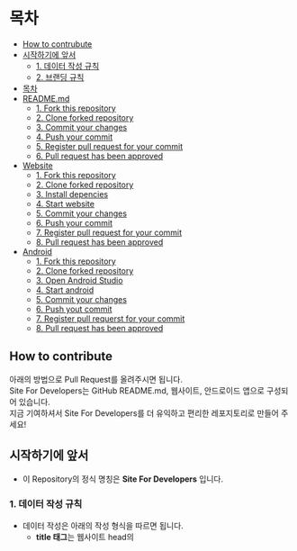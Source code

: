 # 목차

- [How to contrubute](#how-to-contribute)
- [시작하기에 앞서](#시작하기에-앞서)
  - [1. 데이터 작성 규칙](#1-데이터-작성-규칙)
  - [2. 브랜딩 규칙](#2-브랜딩-규칙)
- [목차](#목차)
- [README.md](#readmemd)
  - [1. Fork this repository](#1-fork-this-repository)
  - [2. Clone forked repository](#2-clone-forked-repository)
  - [3. Commit your changes](#3-commit-your-changes)
  - [4. Push your commit](#4-push-your-commit)
  - [5. Register pull request for your commit](#5-register-pull-request-for-your-commit)
  - [6. Pull request has been approved](#6-pull-request-has-been-approved)
- [Website](#website)
  - [1. Fork this repository](#1-fork-this-repository-1)
  - [2. Clone forked repository](#2-clone-forked-repository-1)
  - [3. Install depencies](#3-install-depencies)
  - [4. Start website](#4-start-website)
  - [5. Commit your changes](#5-commit-your-changes)
  - [6. Push your commit](#6-push-your-commit)
  - [7. Register pull request for your commit](#7-register-pull-request-for-your-commit)
  - [8. Pull request has been approved](#8-pull-request-has-been-approved)
- [Android](#android)
  - [1. Fork this repository](#1-fork-this-repository-2)
  - [2. Clone forked repository](#2-clone-forked-repository-2)
  - [3. Open Android Studio](#3-open-android-studio)
  - [4. Start android](#4-start-android)
  - [5. Commit your changes](#5-commit-your-changes-1)
  - [6. Push yout commit](#6-push-yout-commit-1)
  - [7. Register pull requerst for your commit](#7-register-pull-requerst-for-your-commit-1)
  - [8. Pull request has been approved](#8-pull-request-has-been-approved-1)

## How to contribute

아래의 방법으로 Pull Request를 올려주시면 됩니다.<br/>
Site For Developers는 GitHub README.md, 웹사이트, 안드로이드 앱으로 구성되어 있습니다.<br/>
지금 기여하셔서 Site For Developers를 더 유익하고 편리한 레포지토리로 만들어 주세요!

## 시작하기에 앞서

- 이 Repository의 정식 명칭은 **Site For Developers** 입니다.

### 1. 데이터 작성 규칙

- 데이터 작성은 아래의 작성 형식을 따르면 됩니다.
  - **title 태그**는 웹사이트 head의 <title>을 작성하시면 됩니다.
  - **content 태그**는 웹사이트 head의 <meta name="description">을 작성하시면 됩니다. (description이 존재하지 않는다면 title로 대체하여 주시기 바랍니다.)
  - **feature 태그**는 웹사이트의 특징에 따라
  - **img_url 태그**는 웹사이트 head의 <link rel="icon">을 작성하시면 됩니다. (icon이 존재하지 않는다면 shortcut icon을 작성하시고 둘 다 없다면 공백으로 두시면 됩니다.)
  - **link 태그**는 웹사이트의 주소를 작성하시면 됩니다.

```
{
"title": "",
"content": "",
"feature": [""],
"img_url": "",
"link": ""
}
```

## README.md

### 1. Fork this repository

이 레포지토리를 포크해 주세요. [포크하는법](https://ittrue.tistory.com/90)

### 2. Clone forked repository

포크한 레포지토리를 clone해 주세요.

```
$ git clone https://github.com/[username]/site-for-developers.git
$ cd site-for-developers
```

### 3. Commit your changes

변경사항을 만들고 커밋해주세요.

```
$ git add .
$ git commit -m "[your description]"
```

### 4. Push your commit

커밋을 포크한 레포지토리로 push해 주세요.

⚠ 이 명령어에서 'origin'은 당신이 포크한 레포지토리여야 합니다.

```
$ git push origin main
```

### 5. Register pull request for your commit

Pull Request를 등록해 주세요. [Pull Request 등록하는법](https://wayhome25.github.io/git/2017/07/08/git-first-pull-request-story/)

### 6. Pull request has been approved

🎉 관리자에 의해 Pull Request가 승인되면 당신은 기여자 명단에 올라가게 됩니다 🎉

## Website

### 1. Fork this repository

이 레포지토리를 포크해 주세요. [포크하는법](https://ittrue.tistory.com/90)

> 포크하는 과정에서 "Copy the main branch only"의 체크박스를 해제해주세요.

### 2. Clone forked repository

포크한 레포지토리를 clone해 주세요.

```
$ git clone -b website https://github.com/[username]/site-for-developers.git
$ cd site-for-developers
```

### 3. Install depencies

필요한 의존성들을 설치해주세요.

```
$ pnpm install
```

### 4. Start website

해당 웹사이트를 실행해보세요.

```
$ pnpm start
```

### 5. Commit your changes

현재까지 아무런 문제가 없다면 변경사항을 만들고 커밋해주세요.

```
$ git add .
$ git commit -m "[your description]"
```

### 6. Push your commit

커밋을 포크한 레포지토리로 push해 주세요.

⚠ 이 명령어에서 'origin'은 당신이 포크한 레포지토리의 리모트여야 합니다.

```
$ git push origin website
```

### 7. Register pull request for your commit

Pull Request를 등록해 주세요. [Pull Request 등록하는법](https://wayhome25.github.io/git/2017/07/08/git-first-pull-request-story/)

### 8. Pull request has been approved

🎉 관리자에 의해 Pull Request가 승인되면 당신은 기여자 명단에 올라가게 됩니다 🎉

## Android

### 1. Fork this repository

이 레포지토리를 포크해 주세요. [포크하는법](https://ittrue.tistory.com/90)

> 포크하는 과정에서 "Copy the main branch only"의 체크박스를 해제해주세요.

### 2. Clone forked repository

포크한 레포지토리를 clone해 주세요.

```
$ git clone -b website https://github.com/[username]/site-for-developers.git
$ cd site-for-developers
```

### 3. Open Android Studio

Android Studio를 실행해 주세요. [Android Studio 설치하는법](https://ineedtoprogramandweb.tistory.com/entry/AndroidStudio-%EC%95%88%EB%93%9C%EB%A1%9C%EC%9D%B4%EB%93%9C-%EC%8A%A4%ED%8A%9C%EB%94%94%EC%98%A4-%EC%84%A4%EC%B9%98%ED%95%98%EA%B8%B0-%EC%B5%9C%EC%8B%A0),
[Android Studio 실행하는법](https://bbmsk2.tistory.com/25)

### 4. Start android

Android app을 실행해보세요. [Android app 실행하는법](https://ju-hy.tistory.com/21)

### 5. Commit your changes

현재까지 아무런 문제가 없다면 변경사항을 만들고 커밋해주세요.

```
$ git add .
$ git commit -m "[your description]"
```

### 6. Push yout commit

커밋을 포크한 레포지토리로 push해 주세요.

⚠ 이 명령어에서 'origin'은 당신이 포크한 레포지토리의 리모트여야 합니다.

```
$ git push origin android
```

### 7. Register pull requerst for your commit

Pull Request를 등록해 주세요. [Pull Request 등록하는법](https://wayhome25.github.io/git/2017/07/08/git-first-pull-request-story/)

### 8. Pull request has been approved

🎉 관리자에 의해 Pull Request가 승인되면 당신은 기여자 명단에 올라가게 됩니다 🎉
